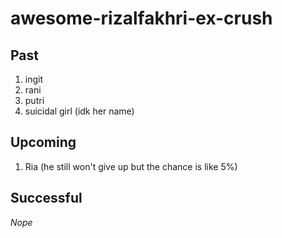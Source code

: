 # awesome-rizalfakhri-ex-crush

## Past
1. ingit
2. rani
3. putri
4. suicidal girl (idk her name)

## Upcoming
1. Ria (he still won't give up but the chance is like 5%)

## Successful
*Nope*
